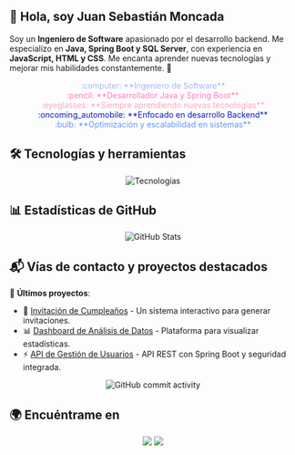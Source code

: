 ## 👋 Hola, soy Juan Sebastián Moncada  

Soy un **Ingeniero de Software** apasionado por el desarrollo backend. Me especializo en **Java, Spring Boot y SQL Server**, con experiencia en **JavaScript, HTML y CSS**. Me encanta aprender nuevas tecnologías y mejorar mis habilidades constantemente. 🚀

<p align="center">
  <span style="color: #AAB6FB;">:computer: **Ingeniero de Software**</span><br>
  <span style="color: #FB7BBE;">:pencil: **Desarrollador Java y Spring Boot**</span><br>
  <span style="color: #FAA7BB;">:eyeglasses: **Siempre aprendiendo nuevas tecnologías**</span><br>
  <span style="color: #031BBB;">:oncoming_automobile: **Enfocado en desarrollo Backend**</span><br>
  <span style="color: #6096FD;">:bulb: **Optimización y escalabilidad en sistemas**</span>
</p>

## 🛠 Tecnologías y herramientas

<p align="center">
  <img src="https://skillicons.dev/icons?i=java,spring,sqlserver,javascript,html,css" alt="Tecnologías">
</p>

## 📊 Estadísticas de GitHub

<p align="center">
  <img src="https://github-readme-stats.vercel.app/api?username=JuanseMoncada&show_icons=true&theme=tokyonight" alt="GitHub Stats">
</p>

## 📬 Vías de contacto y proyectos destacados

🔹 **Últimos proyectos**:

- 🎉 [Invitación de Cumpleaños](https://github.com/JuanseMoncada/Invitacion-Cumplea-os) - Un sistema interactivo para generar invitaciones.
- 📊 [Dashboard de Análisis de Datos](https://github.com/JuanseMoncada/Dashboard-Datos) - Plataforma para visualizar estadísticas.
- ⚡ [API de Gestión de Usuarios](https://github.com/JuanseMoncada/API-Usuarios) - API REST con Spring Boot y seguridad integrada.

<p align="center">
  <img src="https://img.shields.io/github/commit-activity/w/JuanseMoncada/JuanseMoncada" alt="GitHub commit activity">
</p>

## 🌍 Encuéntrame en

<p align="center">
  <a href="https://www.linkedin.com/in/tuperfil" target="_blank"><img src="https://img.shields.io/badge/LinkedIn-0077B5?style=for-the-badge&logo=linkedin&logoColor=white"></a>
  <a href="https://github.com/JuanseMoncada" target="_blank"><img src="https://img.shields.io/badge/GitHub-181717?style=for-the-badge&logo=github&logoColor=white"></a>
</p>

